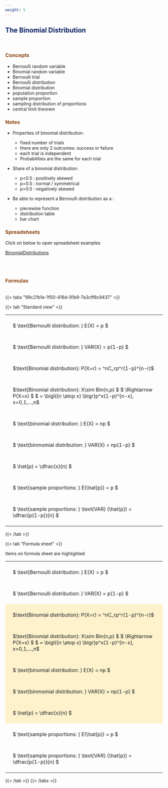 ```yaml
---
weight: 5
---
```


## <span style="color:RGB(0,32,96"> The Binomial Distribution </span> 
<br>

### <span style="color:RGB(139,69,19)">  Concepts </span>

 - Bernoulli random variable
 - Binomial random variable
 - Bernoulli trial
 - Bernoulli distribution
 - Binomial distribution
 - population proportion
 - sample proportion
 - sampling distribution of proportions
 - central limit theorem



### <span style="color:RGB(139,69,19)">  Notes </span>

 - Properties of binomial distribution:
    * fixed number of trials
    * there are only 2 outcomes: success or failure
    * each trial is independent
    * Probabilities are the same for each trial

 - Share of a binomial distribution:
    * p<0.5 : positively skewed
    * p=0.5 : normal / symmetrical
    * p>0.5 : negatively skewed
    
 - Be able to represent a Bernoulli distribution as a :
    * piecewise function
    * distribution table
    * bar chart


### <span style="color:RGB(139,69,19)"> Spreadsheets  </span>


Click on below to open spreadsheet examples

[BinomialDistributions](https://github.com/charl-potgieter/AustralianSchoolMaths/raw/main/WebsiteCreator/spreadsheets/BinomialDistributions.xlsx)
<BR><BR>



<br>


###  <span style="color:RGB(139,69,19)"> Formulas </span>
<br>
{{< tabs "99c21b1e-1f50-416d-91b9-7a3cff8c9437" >}}

{{< tab "Standard view" >}}

<style type="text/css">
#T_416bf th.col_heading {
  text-align: left;
  font-size: 1em;
}
#T_416bf td {
  text-align: left;
  font-size: 1em;
  padding: 1.5em;
}
</style>
<table id="T_416bf">
  <thead>
  </thead>
  <tbody>
    <tr>
      <td id="T_416bf_row0_col0" class="data row0 col0" >$ \text{Bernoulli distribution: } E(X) = p $</td>
    </tr>
    <tr>
      <td id="T_416bf_row1_col0" class="data row1 col0" >$ \text{Bernoulli distribution: } VAR(X) = p(1-p)  $</td>
    </tr>
    <tr>
      <td id="T_416bf_row2_col0" class="data row2 col0" >$\text{Binomial distribution}: P(X=r) = ^nC_rp^r(1-p)^{n-r}$</td>
    </tr>
    <tr>
      <td id="T_416bf_row3_col0" class="data row3 col0" >$\text{Binomial distribution}: X\sim Bin(n,p) $
$ \Rightarrow P(X=x) $
$ = \bigl({n \atop x} \bigr)p^x(1-p)^{n-x}, x=0,1,...,n$</td>
    </tr>
    <tr>
      <td id="T_416bf_row4_col0" class="data row4 col0" >$ \text{binomial distribution: } E(X) = np $</td>
    </tr>
    <tr>
      <td id="T_416bf_row5_col0" class="data row5 col0" >$ \text{binmomial distribution: } VAR(X) = np(1-p)  $</td>
    </tr>
    <tr>
      <td id="T_416bf_row6_col0" class="data row6 col0" >$ \hat{p} = \dfrac{x}{n} $</td>
    </tr>
    <tr>
      <td id="T_416bf_row7_col0" class="data row7 col0" >$ \text{sample proportions: } E(\hat{p}) = p $</td>
    </tr>
    <tr>
      <td id="T_416bf_row8_col0" class="data row8 col0" >$ \text{sample proportions: } \text{VAR} (\hat{p}) = \dfrac{p(1-p)}{n} $</td>
    </tr>
  </tbody>
</table>
{{< /tab >}}

{{< tab "Formula sheet" >}}

Items on formula sheet are highlighted 
<br>
<style type="text/css">
#T_47d42 th.col_heading {
  text-align: left;
  font-size: 1em;
}
#T_47d42 td {
  text-align: left;
  font-size: 1em;
  padding: 1.5em;
}
#T_47d42_row0_col0, #T_47d42_row1_col0, #T_47d42_row7_col0, #T_47d42_row8_col0 {
  background-color: rgba(0,0,0,0);
}
#T_47d42_row2_col0, #T_47d42_row3_col0, #T_47d42_row4_col0, #T_47d42_row5_col0, #T_47d42_row6_col0 {
  background-color: rgba(255,194,10, 0.2);
}
</style>
<table id="T_47d42">
  <thead>
  </thead>
  <tbody>
    <tr>
      <td id="T_47d42_row0_col0" class="data row0 col0" >$ \text{Bernoulli distribution: } E(X) = p $</td>
    </tr>
    <tr>
      <td id="T_47d42_row1_col0" class="data row1 col0" >$ \text{Bernoulli distribution: } VAR(X) = p(1-p)  $</td>
    </tr>
    <tr>
      <td id="T_47d42_row2_col0" class="data row2 col0" >$\text{Binomial distribution}: P(X=r) = ^nC_rp^r(1-p)^{n-r}$</td>
    </tr>
    <tr>
      <td id="T_47d42_row3_col0" class="data row3 col0" >$\text{Binomial distribution}: X\sim Bin(n,p) $
$ \Rightarrow P(X=x) $
$ = \bigl({n \atop x} \bigr)p^x(1-p)^{n-x}, x=0,1,...,n$</td>
    </tr>
    <tr>
      <td id="T_47d42_row4_col0" class="data row4 col0" >$ \text{binomial distribution: } E(X) = np $</td>
    </tr>
    <tr>
      <td id="T_47d42_row5_col0" class="data row5 col0" >$ \text{binmomial distribution: } VAR(X) = np(1-p)  $</td>
    </tr>
    <tr>
      <td id="T_47d42_row6_col0" class="data row6 col0" >$ \hat{p} = \dfrac{x}{n} $</td>
    </tr>
    <tr>
      <td id="T_47d42_row7_col0" class="data row7 col0" >$ \text{sample proportions: } E(\hat{p}) = p $</td>
    </tr>
    <tr>
      <td id="T_47d42_row8_col0" class="data row8 col0" >$ \text{sample proportions: } \text{VAR} (\hat{p}) = \dfrac{p(1-p)}{n} $</td>
    </tr>
  </tbody>
</table>
{{< /tab >}}
{{< /tabs >}}